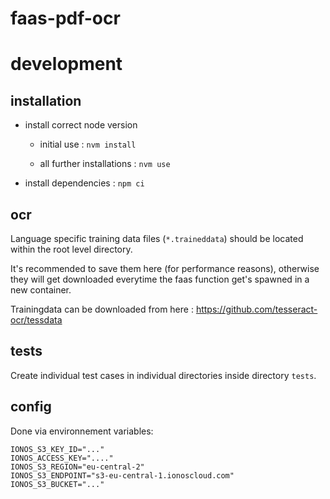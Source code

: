# faas-pdf-ocr

# development

## installation

- install correct node version

  - initial use : `nvm install`

  - all further installations : `nvm use`

- install dependencies : `npm ci`

## ocr

Language specific training data files (`*.traineddata`) should be located within the root level directory.

It's recommended to save them here (for performance reasons), otherwise they will get downloaded everytime the faas function get's spawned in a new container.

Trainingdata can be downloaded from here : https://github.com/tesseract-ocr/tessdata

## tests

Create individual test cases in individual directories inside directory `tests`.

## config

Done via environnement variables:

    IONOS_S3_KEY_ID="..."
    IONOS_ACCESS_KEY="...."
    IONOS_S3_REGION="eu-central-2"
    IONOS_S3_ENDPOINT="s3-eu-central-1.ionoscloud.com"
    IONOS_S3_BUCKET="..."
